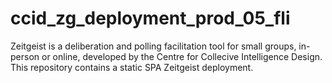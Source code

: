 # ccid_zg_deployment_prod_05_fli
Zeitgeist is a deliberation and polling facilitation tool for small groups, in-person or online, developed by the Centre for Collecive Intelligence Design.  This repository contains a static SPA Zeitgeist deployment.
